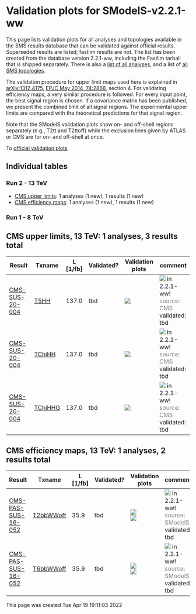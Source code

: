 
# Validation plots for SModelS-v2.2.1-ww

This page lists validation plots for all analyses and topologies available in
the SMS results database that can be validated against official results.
Superseded results are listed; fastlim results are not. The list has been created from the
database version 2.2.1-ww, including the Fastlim tarball that is shipped separately.
There is also a [list of all analyses](ListOfAnalyses221-ww), and
a list of [all SMS topologies](SmsDictionary221-ww).

The validation procedure for upper limit maps used here is explained in [arXiv:1312.4175](http://arxiv.org/abs/1312.4175),  [EPJC May 2014, 74:2868](http://link.springer.com/article/10.1140/epjc/s10052-014-2868-5), section 4. For validating efficiency maps, a very similar procedure is followed. For every input point, the best signal region is chosen. If a covariance matrix has been published, we present the combined limit of all signal regions. The experimental upper limits are compared with the theoretical predictions for that signal region.

Note that the SModelS validation plots show on- and off-shell regions
separately (e.g., T2tt and T2ttoff) while the exclusion lines given by ATLAS or
CMS are for on- and off-shell at once.


To [official validation plots](Validation221-ww)

## Individual tables

### Run 2 - 13 TeV
 * [CMS upper limits](#CMSupperlimits13): 1 analyses (1 new), 1 results (1 new)
 * [CMS efficiency maps](#CMSefficiencymaps13): 1 analyses (1 new), 1 results (1 new)

### Run 1 - 8 TeV


<a name="CMSupperlimits13"></a>
## CMS upper limits, 13 TeV: 1 analyses, 3 results total

| **Result** | **Txname** | **L [1/fb]** | **Validated?** | **Validation plots** | **comment** |
|------------|------------|--------------|----------------|----------------------|-------------|
| [CMS-SUS-20-004](http://cms-results.web.cern.ch/cms-results/public-results/publications/SUS-20-004/index.html) | [T5HH](SmsDictionary221-ww#T5HH)| 137.0| tbd |<a href="https://smodels.github.io/validation/221-ww/13TeV/CMS/CMS-SUS-20-004/validation/T5HH_2EqMassAx_EqMassBx-50_EqMassC1.png"><img src="https://smodels.github.io/validation/221-ww/13TeV/CMS/CMS-SUS-20-004/validation/T5HH_2EqMassAx_EqMassBx-50_EqMassC1.png?1491388263" /></a>  | <img src="https://smodels.github.io/pics/new.png" /> in 2.2.1-ww! <br><font color='grey'>source: CMS</font><br>validated: tbd<br> |
| [CMS-SUS-20-004](http://cms-results.web.cern.ch/cms-results/public-results/publications/SUS-20-004/index.html) | [TChiHH](SmsDictionary221-ww#TChiHH)| 137.0| tbd |<a href="https://smodels.github.io/validation/221-ww/13TeV/CMS/CMS-SUS-20-004/validation/TChiHH_2EqMassAx_EqMassBy.png"><img src="https://smodels.github.io/validation/221-ww/13TeV/CMS/CMS-SUS-20-004/validation/TChiHH_2EqMassAx_EqMassBy.png?1491388263" /></a>  | <img src="https://smodels.github.io/pics/new.png" /> in 2.2.1-ww! <br><font color='grey'>source: CMS</font><br>validated: tbd<br> |
| [CMS-SUS-20-004](http://cms-results.web.cern.ch/cms-results/public-results/publications/SUS-20-004/index.html) | [TChiHHG](SmsDictionary221-ww#TChiHHG)| 137.0| tbd |<a href="https://smodels.github.io/validation/221-ww/13TeV/CMS/CMS-SUS-20-004/validation/TChiHHG_2EqMassAx_EqMassB0.0.png"><img src="https://smodels.github.io/validation/221-ww/13TeV/CMS/CMS-SUS-20-004/validation/TChiHHG_2EqMassAx_EqMassB0.0.png?1491388263" /></a>  | <img src="https://smodels.github.io/pics/new.png" /> in 2.2.1-ww! <br><font color='grey'>source: CMS</font><br>validated: tbd<br> |


<a name="CMSefficiencymaps13"></a>
## CMS efficiency maps, 13 TeV: 1 analyses, 2 results total

| **Result** | **Txname** | **L [1/fb]** | **Validated?** | **Validation plots** | **comment** |
|------------|------------|--------------|----------------|----------------------|-------------|
| [CMS-PAS-SUS-16-052](http://cms-results.web.cern.ch/cms-results/public-results/preliminary-results/SUS-16-052/index.html) | [T2bbWWoff](SmsDictionary221-ww#T2bbWWoff)| 35.9| tbd |<a href="https://smodels.github.io/validation/221-ww/13TeV/CMS/CMS-PAS-SUS-16-052-eff/validation/T2bbWWoff_2EqMassAx_EqMassBx-y.png"><img src="https://smodels.github.io/validation/221-ww/13TeV/CMS/CMS-PAS-SUS-16-052-eff/validation/T2bbWWoff_2EqMassAx_EqMassBx-y.png?1491388263" /></a><BR><a href="https://smodels.github.io/validation/221-ww/13TeV/CMS/CMS-PAS-SUS-16-052-eff/validation/T2bbWWoff_2EqMassAx_EqMassBx-y_combined.png"><img src="https://smodels.github.io/validation/221-ww/13TeV/CMS/CMS-PAS-SUS-16-052-eff/validation/T2bbWWoff_2EqMassAx_EqMassBx-y_combined.png?1491388263" /></a>  | <img src="https://smodels.github.io/pics/new.png" /> in 2.2.1-ww! <br><font color='grey'>source: SModelS</font><br>validated: tbd<br> |
| [CMS-PAS-SUS-16-052](http://cms-results.web.cern.ch/cms-results/public-results/preliminary-results/SUS-16-052/index.html) | [T6bbWWoff](SmsDictionary221-ww#T6bbWWoff)| 35.9| tbd |<a href="https://smodels.github.io/validation/221-ww/13TeV/CMS/CMS-PAS-SUS-16-052-eff/validation/T6bbWWoff_2EqMassAx_EqMassBx-0.5y_EqMassCx-y.png"><img src="https://smodels.github.io/validation/221-ww/13TeV/CMS/CMS-PAS-SUS-16-052-eff/validation/T6bbWWoff_2EqMassAx_EqMassBx-0.5y_EqMassCx-y.png?1491388263" /></a><BR><a href="https://smodels.github.io/validation/221-ww/13TeV/CMS/CMS-PAS-SUS-16-052-eff/validation/T6bbWWoff_2EqMassAx_EqMassBx-0.5y_EqMassCx-y_combined.png"><img src="https://smodels.github.io/validation/221-ww/13TeV/CMS/CMS-PAS-SUS-16-052-eff/validation/T6bbWWoff_2EqMassAx_EqMassBx-0.5y_EqMassCx-y_combined.png?1491388263" /></a>  | <img src="https://smodels.github.io/pics/new.png" /> in 2.2.1-ww! <br><font color='grey'>source: SModelS</font><br>validated: tbd<br> |

This page was created Tue Apr 19 19:11:03 2022

